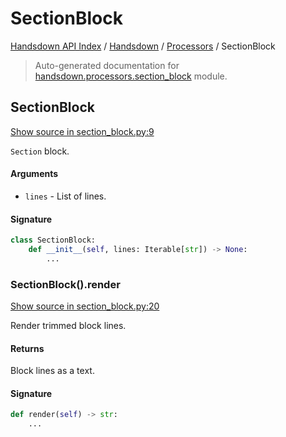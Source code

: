 # SectionBlock

[Handsdown API Index](../../README.md#handsdown-api-index) /
[Handsdown](../index.md#handsdown) /
[Processors](./index.md#processors) /
SectionBlock

> Auto-generated documentation for [handsdown.processors.section_block](https://github.com/vemel/handsdown/blob/main/handsdown/processors/section_block.py) module.

## SectionBlock

[Show source in section_block.py:9](https://github.com/vemel/handsdown/blob/main/handsdown/processors/section_block.py#L9)

`Section` block.

#### Arguments

- `lines` - List of lines.

#### Signature

```python
class SectionBlock:
    def __init__(self, lines: Iterable[str]) -> None:
        ...
```

### SectionBlock().render

[Show source in section_block.py:20](https://github.com/vemel/handsdown/blob/main/handsdown/processors/section_block.py#L20)

Render trimmed block lines.

#### Returns

Block lines as a text.

#### Signature

```python
def render(self) -> str:
    ...
```



